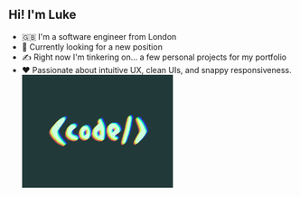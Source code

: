 ## Hi! I'm Luke
- 🇬🇧 I'm a software engineer from London
- 👀 Currently looking for a new position
- ✍️ Right now I'm tinkering on... a few personal projects for my portfolio
- ❤️ Passionate about intuitive UX, clean UIs, and snappy responsiveness.
 ![ ](code.gif)
